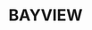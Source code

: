 ---
lastmod: '2025-04-06T06:05:19+00:00'
latitude: -12.428017
layout: suburb
longitude: 130.873315
postcode: 0820
state: NT
title: BAYVIEW
url: /nt/bayview/
---